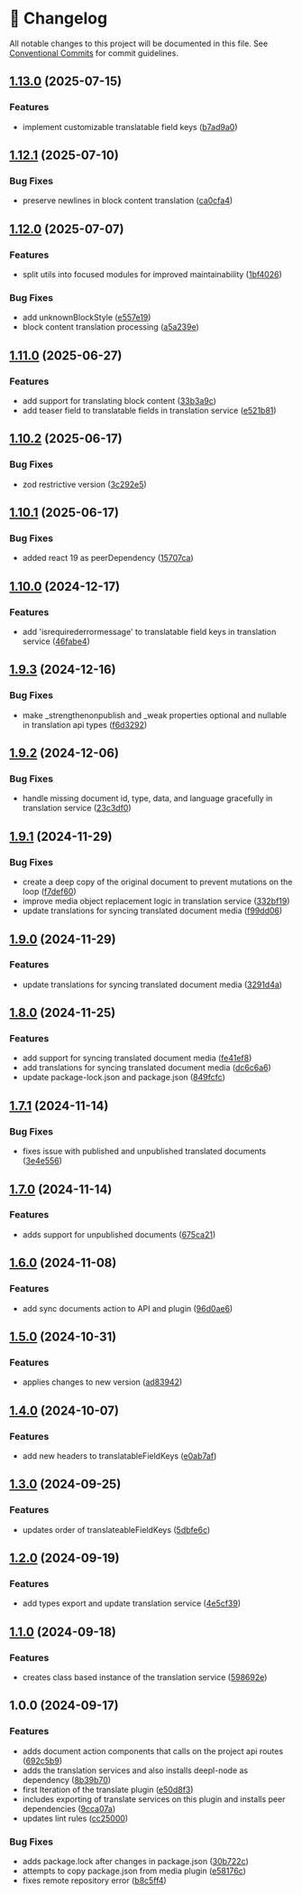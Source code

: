 <!-- markdownlint-disable --><!-- textlint-disable -->

# 📓 Changelog

All notable changes to this project will be documented in this file. See
[Conventional Commits](https://conventionalcommits.org) for commit guidelines.

## [1.13.0](https://github.com/evelan-de/sanity-plugin-translate/compare/v1.12.1...v1.13.0) (2025-07-15)

### Features

- implement customizable translatable field keys ([b7ad9a0](https://github.com/evelan-de/sanity-plugin-translate/commit/b7ad9a0719c11b6caede2627dca7949dc1128eb7))

## [1.12.1](https://github.com/evelan-de/sanity-plugin-translate/compare/v1.12.0...v1.12.1) (2025-07-10)

### Bug Fixes

- preserve newlines in block content translation ([ca0cfa4](https://github.com/evelan-de/sanity-plugin-translate/commit/ca0cfa495fd4ceedaebe3b0afadb04eaf97cdc86))

## [1.12.0](https://github.com/evelan-de/sanity-plugin-translate/compare/v1.11.0...v1.12.0) (2025-07-07)

### Features

- split utils into focused modules for improved maintainability ([1bf4026](https://github.com/evelan-de/sanity-plugin-translate/commit/1bf40261db2168a8be73462e5b41fd2cbecd42a4))

### Bug Fixes

- add unknownBlockStyle ([e557e19](https://github.com/evelan-de/sanity-plugin-translate/commit/e557e193f4126a0aaa0b5e66bdc0979a196d8b41))
- block content translation processing ([a5a239e](https://github.com/evelan-de/sanity-plugin-translate/commit/a5a239e9729311e1673573620f49fd9eceeb0eec))

## [1.11.0](https://github.com/evelan-de/sanity-plugin-translate/compare/v1.10.2...v1.11.0) (2025-06-27)

### Features

- add support for translating block content ([33b3a9c](https://github.com/evelan-de/sanity-plugin-translate/commit/33b3a9c244add2a61f264f09ea087d10f4241253))
- add teaser field to translatable fields in translation service ([e521b81](https://github.com/evelan-de/sanity-plugin-translate/commit/e521b811882fec9e63dacf71cc8c1e22a4c181b7))

## [1.10.2](https://github.com/evelan-de/sanity-plugin-translate/compare/v1.10.1...v1.10.2) (2025-06-17)

### Bug Fixes

- zod restrictive version ([3c292e5](https://github.com/evelan-de/sanity-plugin-translate/commit/3c292e574dc9db09b21696aca39475d80de680bf))

## [1.10.1](https://github.com/evelan-de/sanity-plugin-translate/compare/v1.10.0...v1.10.1) (2025-06-17)

### Bug Fixes

- added react 19 as peerDependency ([15707ca](https://github.com/evelan-de/sanity-plugin-translate/commit/15707ca0a92a5b961e758ce27fbb3f1051243f90))

## [1.10.0](https://github.com/evelan-de/sanity-plugin-translate/compare/v1.9.3...v1.10.0) (2024-12-17)

### Features

- add 'isrequirederrormessage' to translatable field keys in translation service ([46fabe4](https://github.com/evelan-de/sanity-plugin-translate/commit/46fabe45185fcbe07873380b39a79403a0faae4d))

## [1.9.3](https://github.com/evelan-de/sanity-plugin-translate/compare/v1.9.2...v1.9.3) (2024-12-16)

### Bug Fixes

- make \_strengthenonpublish and \_weak properties optional and nullable in translation api types ([f6d3292](https://github.com/evelan-de/sanity-plugin-translate/commit/f6d32929eec634d30848172682122b9dd5f495eb))

## [1.9.2](https://github.com/evelan-de/sanity-plugin-translate/compare/v1.9.1...v1.9.2) (2024-12-06)

### Bug Fixes

- handle missing document id, type, data, and language gracefully in translation service ([23c3df0](https://github.com/evelan-de/sanity-plugin-translate/commit/23c3df0f00f1ac62513754d22f30cf8f74d5aae3))

## [1.9.1](https://github.com/evelan-de/sanity-plugin-translate/compare/v1.9.0...v1.9.1) (2024-11-29)

### Bug Fixes

- create a deep copy of the original document to prevent mutations on the loop ([f7def60](https://github.com/evelan-de/sanity-plugin-translate/commit/f7def601296674e8cc2785ebabb6dd07b3d1d1d0))
- improve media object replacement logic in translation service ([332bf19](https://github.com/evelan-de/sanity-plugin-translate/commit/332bf194239a45ccf248dbc9c9798da1862968aa))
- update translations for syncing translated document media ([f99dd06](https://github.com/evelan-de/sanity-plugin-translate/commit/f99dd068316fb265da84797be8e253547482cffe))

## [1.9.0](https://github.com/evelan-de/sanity-plugin-translate/compare/v1.8.0...v1.9.0) (2024-11-29)

### Features

- update translations for syncing translated document media ([3291d4a](https://github.com/evelan-de/sanity-plugin-translate/commit/3291d4a891732b1bc7dd89fabf2ab052a552ded3))

## [1.8.0](https://github.com/evelan-de/sanity-plugin-translate/compare/v1.7.1...v1.8.0) (2024-11-25)

### Features

- add support for syncing translated document media ([fe41ef8](https://github.com/evelan-de/sanity-plugin-translate/commit/fe41ef8720b403d5ff3ce56ac1ef5fb72aa2f336))
- add translations for syncing translated document media ([dc6c6a6](https://github.com/evelan-de/sanity-plugin-translate/commit/dc6c6a6260ab9327e9d154bc280a1ba36a998ff1))
- update package-lock.json and package.json ([849fcfc](https://github.com/evelan-de/sanity-plugin-translate/commit/849fcfc4a70ef7ffd3975e15e411929749bcb224))

## [1.7.1](https://github.com/evelan-de/sanity-plugin-translate/compare/v1.7.0...v1.7.1) (2024-11-14)

### Bug Fixes

- fixes issue with published and unpublished translated documents ([3e4e556](https://github.com/evelan-de/sanity-plugin-translate/commit/3e4e556c63d1bac6bb2d178b7d99788d46d8cd6a))

## [1.7.0](https://github.com/evelan-de/sanity-plugin-translate/compare/v1.6.0...v1.7.0) (2024-11-14)

### Features

- adds support for unpublished documents ([675ca21](https://github.com/evelan-de/sanity-plugin-translate/commit/675ca218cf390be5420d9a1bd2ac0a293a187cb4))

## [1.6.0](https://github.com/evelan-de/sanity-plugin-translate/compare/v1.5.0...v1.6.0) (2024-11-08)

### Features

- add sync documents action to API and plugin ([96d0ae6](https://github.com/evelan-de/sanity-plugin-translate/commit/96d0ae642b36824a69c113d786433992f4bc103d))

## [1.5.0](https://github.com/evelan-de/sanity-plugin-translate/compare/v1.4.0...v1.5.0) (2024-10-31)

### Features

- applies changes to new version ([ad83942](https://github.com/evelan-de/sanity-plugin-translate/commit/ad83942be89f1fac678b0badff6269475c196826))

## [1.4.0](https://github.com/evelan-de/sanity-plugin-translate/compare/v1.3.0...v1.4.0) (2024-10-07)

### Features

- add new headers to translatableFieldKeys ([e0ab7af](https://github.com/evelan-de/sanity-plugin-translate/commit/e0ab7afc6d1205716ecb8d365c01b5797baa25fb))

## [1.3.0](https://github.com/evelan-de/sanity-plugin-translate/compare/v1.2.0...v1.3.0) (2024-09-25)

### Features

- updates order of translateableFieldKeys ([5dbfe6c](https://github.com/evelan-de/sanity-plugin-translate/commit/5dbfe6c4bef9f273bac6c6d5d6b5c63fe28d90cf))

## [1.2.0](https://github.com/evelan-de/sanity-plugin-translate/compare/v1.1.0...v1.2.0) (2024-09-19)

### Features

- add types export and update translation service ([4e5cf39](https://github.com/evelan-de/sanity-plugin-translate/commit/4e5cf39ed07fec361032714b6d75fc36404cbb10))

## [1.1.0](https://github.com/evelan-de/sanity-plugin-translate/compare/v1.0.0...v1.1.0) (2024-09-18)

### Features

- creates class based instance of the translation service ([598692e](https://github.com/evelan-de/sanity-plugin-translate/commit/598692e97b8a8c827f46575d463844c06faf71a0))

## 1.0.0 (2024-09-17)

### Features

- adds document action components that calls on the project api routes ([692c5b9](https://github.com/evelan-de/sanity-plugin-translate/commit/692c5b93b4dda09dd5ad4f0dbd9c77aae3bd93f7))
- adds the translation services and also installs deepl-node as dependency ([8b39b70](https://github.com/evelan-de/sanity-plugin-translate/commit/8b39b7007fc9a1e4b301836f2555b94db4bc9f0d))
- first Iteration of the translate plugin ([e50d8f3](https://github.com/evelan-de/sanity-plugin-translate/commit/e50d8f363b278cfcb13b405bd47bffd06fc862b1))
- includes exporting of translate services on this plugin and installs peer dependencies ([9cca07a](https://github.com/evelan-de/sanity-plugin-translate/commit/9cca07a2fbdd71a6aa08733c8f9075382785133e))
- updates lint rules ([cc25000](https://github.com/evelan-de/sanity-plugin-translate/commit/cc2500043735722844b614258f52d00c66da8e19))

### Bug Fixes

- adds package.lock after changes in package.json ([30b722c](https://github.com/evelan-de/sanity-plugin-translate/commit/30b722c4c3bdf78ea7ff8ad6b532683232a0b516))
- attempts to copy package.json from media plugin ([e58176c](https://github.com/evelan-de/sanity-plugin-translate/commit/e58176cdee0a0d9c66b7dd6fec8fccee8964d005))
- fixes remote repository error ([b8c5ff4](https://github.com/evelan-de/sanity-plugin-translate/commit/b8c5ff456a1c98649a66d9d119f8f5ed2a689df5))

